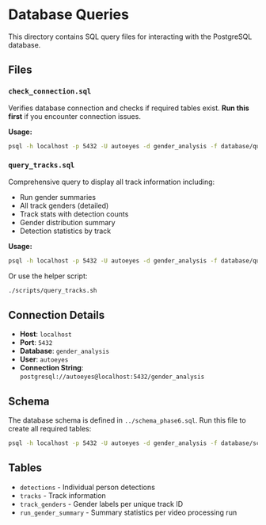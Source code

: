 # Database Queries

This directory contains SQL query files for interacting with the PostgreSQL database.

## Files

### `check_connection.sql`
Verifies database connection and checks if required tables exist. **Run this first** if you encounter connection issues.

**Usage:**
```bash
psql -h localhost -p 5432 -U autoeyes -d gender_analysis -f database/queries/check_connection.sql
```

### `query_tracks.sql`
Comprehensive query to display all track information including:
- Run gender summaries
- All track genders (detailed)
- Track stats with detection counts
- Gender distribution summary
- Detection statistics by track

**Usage:**
```bash
psql -h localhost -p 5432 -U autoeyes -d gender_analysis -f database/queries/query_tracks.sql
```

Or use the helper script:
```bash
./scripts/query_tracks.sh
```

## Connection Details

- **Host**: `localhost`
- **Port**: `5432`
- **Database**: `gender_analysis`
- **User**: `autoeyes`
- **Connection String**: `postgresql://autoeyes@localhost:5432/gender_analysis`

## Schema

The database schema is defined in `../schema_phase6.sql`. Run this file to create all required tables:

```bash
psql -h localhost -p 5432 -U autoeyes -d gender_analysis -f database/schema_phase6.sql
```

## Tables

- `detections` - Individual person detections
- `tracks` - Track information
- `track_genders` - Gender labels per unique track ID
- `run_gender_summary` - Summary statistics per video processing run

